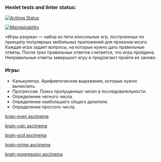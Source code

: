 ### Hexlet tests and linter status:

[![Actions Status](https://github.com/alllenk1/frontend-project-44/actions/workflows/hexlet-check.yml/badge.svg)](https://github.com/alllenk1/frontend-project-44/actions)

[![Maintainability](https://api.codeclimate.com/v1/badges/c4b3ea3a3cbac318b560/maintainability)](https://codeclimate.com/github/alllenk1/frontend-project-44/maintainability)

«Игры разума» — набор из пяти консольных игр, построенных по принципу популярных мобильных приложений для прокачки мозга. Каждая игра задает вопросы, на которые нужно дать правильные ответы. После трех правильных ответов считается, что игра пройдена. Неправильные ответы завершают игру и предлагают пройти ее заново. 

### Игры:

- Калькулятор. Арифметические выражения, которые нужно вычислить.
- Прогрессия. Поиск пропущенных чисел в последовательности.
- Определение четного числа.
- Определение наибольшего общего делителя.
- Определение простого числа.

[brain-even asciinema](https://asciinema.org/a/K5zrOEfB9QsjDi6dxTw0IxAEo)

[brain-calc asciinema](https://asciinema.org/a/GL6ZhaWSUgtYsDzi2mE6e1SsJ)

[brain-gcd asciinema](https://asciinema.org/a/ITeTkB5tC5xy1i6LYCPkPcief)

[brain-prime asciinema](https://asciinema.org/a/sdCu4FECmjxy7YnkTVNWohugH)

[brain-progression asciinema](https://asciinema.org/a/XL4VBrK6wjGZa8DXrqP6S3pdP)
